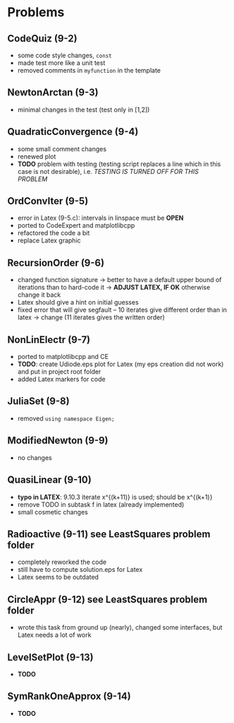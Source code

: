 # Problems

## CodeQuiz (9-2)
- some code style changes, `const`
- made test more like a unit test
- removed comments in `myfunction` in the template

## NewtonArctan (9-3)
- minimal changes in the test (test only in [1,2])

## QuadraticConvergence (9-4)
- some small comment changes
- renewed plot
- **TODO** problem with testing (testing script replaces a line which in this case is not desirable), i.e. *TESTING IS TURNED OFF FOR THIS PROBLEM*

## OrdConvIter (9-5)
- error in Latex (9-5.c): intervals in linspace must be **OPEN**
- ported to CodeExpert and matplotlibcpp
- refactored the code a bit
- replace Latex graphic

## RecursionOrder (9-6)
- changed function signature -> better to have a default upper bound of iterations than to hard-code it -> **ADJUST LATEX, IF OK** otherwise change it back
- Latex should give a hint on initial guesses
- fixed error that will give segfault – 10 iterates give different order than in latex -> change (11 iterates gives the written order)

## NonLinElectr (9-7)
- ported to matplotlibcpp and CE
- **TODO**: create Udiode.eps plot for Latex (my eps creation did not work) and put in project root folder
- added Latex markers for code

## JuliaSet (9-8)
- removed `using namespace Eigen;`

## ModifiedNewton (9-9)
- no changes

## QuasiLinear (9-10)
- **typo in LATEX**: 9.10.3 iterate x^{(k+11)} is used; should be x^{(k+1)}
- remove TODO in subtask f in latex (already implemented)
- small cosmetic changes

## Radioactive (9-11) see LeastSquares problem folder
- completely reworked the code
- still have to compute solution.eps for Latex
- Latex seems to be outdated

## CircleAppr (9-12) see LeastSquares problem folder
- wrote this task from ground up (nearly), changed some interfaces, but Latex needs a lot of work

## LevelSetPlot (9-13)
- **TODO**

## SymRankOneApprox (9-14)
- **TODO**

